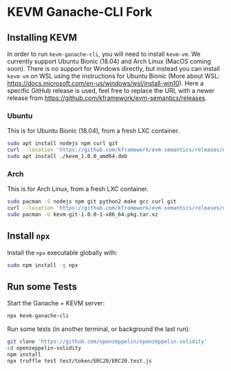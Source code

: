 KEVM Ganache-CLI Fork
=====================

Installing KEVM
---------------

In order to run `kevm-ganache-cli`, you will need to install `kevm-vm`.
We currently support Ubuntu Bionic (18.04) and Arch Linux (MacOS coming soon). There is no support for Windows directly, but instead you can install `kevm-vm` on WSL using the instructions for Ubuntu Bionic (More about WSL: https://docs.microsoft.com/en-us/windows/wsl/install-win10).
Here a specific GitHub release is used, feel free to replace the URL with a newer release from <https://github.com/kframework/evm-semantics/releases>.

### Ubuntu

This is for Ubuntu Bionic (18.04), from a fresh LXC container.

```sh
sudo apt install nodejs npm curl git
curl --location 'https://github.com/kframework/evm-semantics/releases/download/v1.0.0-84e09b2/kevm_1.0.0_amd64.deb' --output kevm_1.0.0_amd64.deb
sudo apt install ./kevm_1.0.0_amd64.deb
```

### Arch

This is for Arch Linux, from a fresh LXC container.

```sh
sudo pacman -S nodejs npm git python2 make gcc curl git
curl --location 'https://github.com/kframework/evm-semantics/releases/download/v1.0.0-84e09b2/kevm-git-1.0.0-1-x86_64.pkg.tar.xz' --output kevm-git-1.0.0-1-x86_64.pkg.tar.xz
sudo pacman -U kevm-git-1.0.0-1-x86_64.pkg.tar.xz
```

Install `npx`
-------------

Install the `npx` executable globally with:

```sh
sudo npm install -g npx
```

Run some Tests
--------------

Start the Ganache + KEVM server:

```sh
npx kevm-ganache-cli
```

Run some tests (in another terminal, or background the last run):

```sh
git clone 'https://github.com/openzeppelin/openzeppelin-solidity'
cd openzeppelin-solidity
npm install
npx truffle test test/token/ERC20/ERC20.test.js
```
